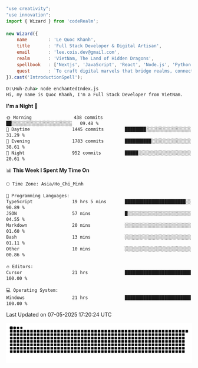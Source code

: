 <!--x axis divider-->

```js 
"use creativity";
"use innovation";
import { Wizard } from 'codeRealm';

new Wizard({
    name        : 'Le Quoc Khanh',
    title       : 'Full Stack Developer & Digital Artisan',
    email       : 'lee.cois.dev@gmail.com',
    realm       : 'VietNam, The Land of Hidden Dragons',
    spellbook   : ['Nextjs', 'JavaScript', 'React', 'Node.js', 'Python', 'Django', 'Cloud Services'],
    quest       : `To craft digital marvels that bridge realms, connect cultures, and bring imagination to life.`,
}).cast('IntroductionSpell');
```

```cmd
D:\Huh-Zuha> node enchantedIndex.js
Hi, my name is Quoc Khanh, I'm a Full Stack Developer from VietNam.
```
<!--START_SECTION:waka-->
**I'm a Night 🦉** 

```text
🌞 Morning                438 commits         ██░░░░░░░░░░░░░░░░░░░░░░░   09.48 % 
🌆 Daytime                1445 commits        ████████░░░░░░░░░░░░░░░░░   31.29 % 
🌃 Evening                1783 commits        ██████████░░░░░░░░░░░░░░░   38.61 % 
🌙 Night                  952 commits         █████░░░░░░░░░░░░░░░░░░░░   20.61 % 
```


📊 **This Week I Spent My Time On** 

```text
🕑︎ Time Zone: Asia/Ho_Chi_Minh

💬 Programming Languages: 
TypeScript               19 hrs 5 mins       ███████████████████████░░   90.89 % 
JSON                     57 mins             █░░░░░░░░░░░░░░░░░░░░░░░░   04.55 % 
Markdown                 20 mins             ░░░░░░░░░░░░░░░░░░░░░░░░░   01.60 % 
Bash                     13 mins             ░░░░░░░░░░░░░░░░░░░░░░░░░   01.11 % 
Other                    10 mins             ░░░░░░░░░░░░░░░░░░░░░░░░░   00.86 % 

🔥 Editors: 
Cursor                   21 hrs              █████████████████████████   100.00 % 

💻 Operating System: 
Windows                  21 hrs              █████████████████████████   100.00 % 
```


 Last Updated on 07-05-2025 17:20:24 UTC
<!--END_SECTION:waka-->
<picture>
  <source media="(prefers-color-scheme: dark)" srcset="https://raw.githubusercontent.com/leecois/leecois/output/github-contribution-grid-snake-dark.svg">
  <source media="(prefers-color-scheme: light)" srcset="https://raw.githubusercontent.com/leecois/leecois/output/github-contribution-grid-snake.svg">
  <img alt="github contribution grid snake animation" src="https://raw.githubusercontent.com/leecois/leecois/output/github-contribution-grid-snake.svg">
</picture>
